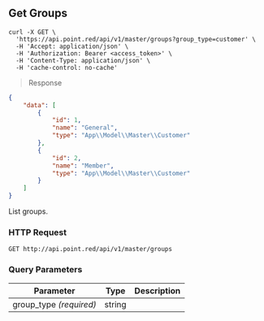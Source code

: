 ## Get Groups

```shell
curl -X GET \
  'https://api.point.red/api/v1/master/groups?group_type=customer' \
  -H 'Accept: application/json' \
  -H 'Authorization: Bearer <access_token>' \
  -H 'Content-Type: application/json' \
  -H 'cache-control: no-cache'
```

> Response

```json
{
    "data": [
        {
            "id": 1,
            "name": "General",
            "type": "App\\Model\\Master\\Customer"
        },
        {
            "id": 2,
            "name": "Member",
            "type": "App\\Model\\Master\\Customer"
        }
    ]
}
```

List groups.

### HTTP Request

`GET http://api.point.red/api/v1/master/groups`

### Query Parameters

Parameter | Type | Description
--------- | ------- | -----------
group_type *(required)* | string | 
